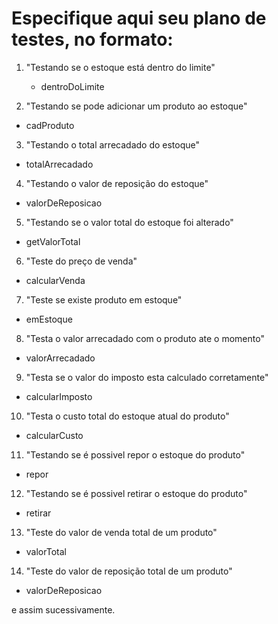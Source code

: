 # Especifique aqui seu plano de testes, no formato:

1. "Testando se o estoque está dentro do limite"
   - dentroDoLimite
    
2. "Testando se pode adicionar um produto ao estoque"
  - cadProduto

3. "Testando o total arrecadado do estoque"
  - totalArrecadado

4. "Testando o valor de reposição do estoque"
  - valorDeReposicao

5. "Testando se o valor total do estoque foi alterado"
  - getValorTotal

6. "Teste do preço de venda"
  - calcularVenda

7. "Teste se existe produto em estoque"
  - emEstoque

8. "Testa o valor arrecadado com o produto ate o momento"
  - valorArrecadado

9. "Testa se o valor do imposto esta calculado corretamente"
  - calcularImposto

10. "Testa o custo total do estoque atual do produto"
  - calcularCusto

11. "Testando se é possivel repor o estoque do produto"
  - repor

12. "Testando se é possivel retirar o estoque do produto"
  - retirar
 
13. "Teste do valor de venda total de um produto"
  - valorTotal

14. "Teste do valor de reposição total de um produto"
  - valorDeReposicao





e assim sucessivamente.
